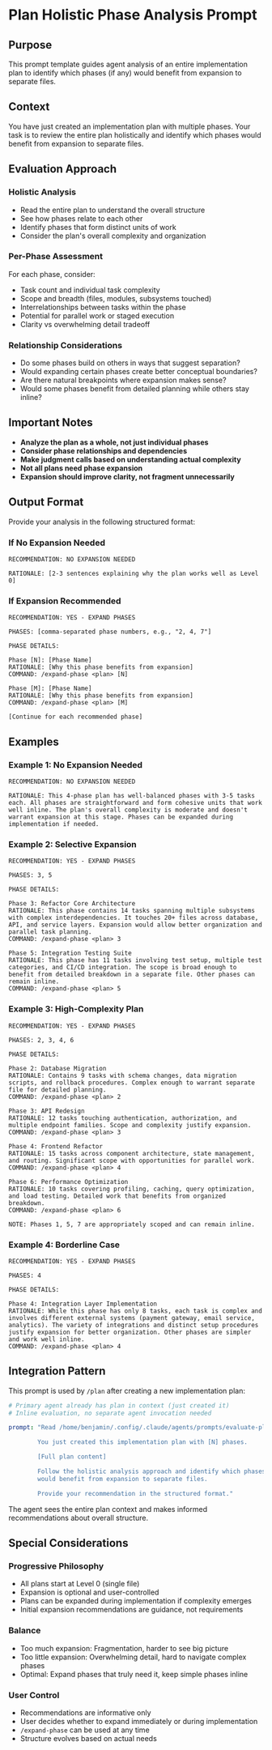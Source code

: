 # Plan Holistic Phase Analysis Prompt

## Purpose
This prompt template guides agent analysis of an entire implementation plan to identify which phases (if any) would benefit from expansion to separate files.

## Context
You have just created an implementation plan with multiple phases. Your task is to review the entire plan holistically and identify which phases would benefit from expansion to separate files.

## Evaluation Approach

### Holistic Analysis
- Read the entire plan to understand the overall structure
- See how phases relate to each other
- Identify phases that form distinct units of work
- Consider the plan's overall complexity and organization

### Per-Phase Assessment
For each phase, consider:
- Task count and individual task complexity
- Scope and breadth (files, modules, subsystems touched)
- Interrelationships between tasks within the phase
- Potential for parallel work or staged execution
- Clarity vs overwhelming detail tradeoff

### Relationship Considerations
- Do some phases build on others in ways that suggest separation?
- Would expanding certain phases create better conceptual boundaries?
- Are there natural breakpoints where expansion makes sense?
- Would some phases benefit from detailed planning while others stay inline?

## Important Notes

- **Analyze the plan as a whole, not just individual phases**
- **Consider phase relationships and dependencies**
- **Make judgment calls based on understanding actual complexity**
- **Not all plans need phase expansion**
- **Expansion should improve clarity, not fragment unnecessarily**

## Output Format

Provide your analysis in the following structured format:

### If No Expansion Needed

```
RECOMMENDATION: NO EXPANSION NEEDED

RATIONALE: [2-3 sentences explaining why the plan works well as Level 0]
```

### If Expansion Recommended

```
RECOMMENDATION: YES - EXPAND PHASES

PHASES: [comma-separated phase numbers, e.g., "2, 4, 7"]

PHASE DETAILS:

Phase [N]: [Phase Name]
RATIONALE: [Why this phase benefits from expansion]
COMMAND: /expand-phase <plan> [N]

Phase [M]: [Phase Name]
RATIONALE: [Why this phase benefits from expansion]
COMMAND: /expand-phase <plan> [M]

[Continue for each recommended phase]
```

## Examples

### Example 1: No Expansion Needed

```
RECOMMENDATION: NO EXPANSION NEEDED

RATIONALE: This 4-phase plan has well-balanced phases with 3-5 tasks each. All phases are straightforward and form cohesive units that work well inline. The plan's overall complexity is moderate and doesn't warrant expansion at this stage. Phases can be expanded during implementation if needed.
```

### Example 2: Selective Expansion

```
RECOMMENDATION: YES - EXPAND PHASES

PHASES: 3, 5

PHASE DETAILS:

Phase 3: Refactor Core Architecture
RATIONALE: This phase contains 14 tasks spanning multiple subsystems with complex interdependencies. It touches 20+ files across database, API, and service layers. Expansion would allow better organization and parallel task planning.
COMMAND: /expand-phase <plan> 3

Phase 5: Integration Testing Suite
RATIONALE: This phase has 11 tasks involving test setup, multiple test categories, and CI/CD integration. The scope is broad enough to benefit from detailed breakdown in a separate file. Other phases can remain inline.
COMMAND: /expand-phase <plan> 5
```

### Example 3: High-Complexity Plan

```
RECOMMENDATION: YES - EXPAND PHASES

PHASES: 2, 3, 4, 6

PHASE DETAILS:

Phase 2: Database Migration
RATIONALE: Contains 9 tasks with schema changes, data migration scripts, and rollback procedures. Complex enough to warrant separate file for detailed planning.
COMMAND: /expand-phase <plan> 2

Phase 3: API Redesign
RATIONALE: 12 tasks touching authentication, authorization, and multiple endpoint families. Scope and complexity justify expansion.
COMMAND: /expand-phase <plan> 3

Phase 4: Frontend Refactor
RATIONALE: 15 tasks across component architecture, state management, and routing. Significant scope with opportunities for parallel work.
COMMAND: /expand-phase <plan> 4

Phase 6: Performance Optimization
RATIONALE: 10 tasks covering profiling, caching, query optimization, and load testing. Detailed work that benefits from organized breakdown.
COMMAND: /expand-phase <plan> 6

NOTE: Phases 1, 5, 7 are appropriately scoped and can remain inline.
```

### Example 4: Borderline Case

```
RECOMMENDATION: YES - EXPAND PHASES

PHASES: 4

PHASE DETAILS:

Phase 4: Integration Layer Implementation
RATIONALE: While this phase has only 8 tasks, each task is complex and involves different external systems (payment gateway, email service, analytics). The variety of integrations and distinct setup procedures justify expansion for better organization. Other phases are simpler and work well inline.
COMMAND: /expand-phase <plan> 4
```

## Integration Pattern

This prompt is used by `/plan` after creating a new implementation plan:

```yaml
# Primary agent already has plan in context (just created it)
# Inline evaluation, no separate agent invocation needed

prompt: "Read /home/benjamin/.config/.claude/agents/prompts/evaluate-plan-phases.md

        You just created this implementation plan with [N] phases.

        [Full plan content]

        Follow the holistic analysis approach and identify which phases (if any)
        would benefit from expansion to separate files.

        Provide your recommendation in the structured format."
```

The agent sees the entire plan context and makes informed recommendations about overall structure.

## Special Considerations

### Progressive Philosophy
- All plans start at Level 0 (single file)
- Expansion is optional and user-controlled
- Plans can be expanded during implementation if complexity emerges
- Initial expansion recommendations are guidance, not requirements

### Balance
- Too much expansion: Fragmentation, harder to see big picture
- Too little expansion: Overwhelming detail, hard to navigate complex phases
- Optimal: Expand phases that truly need it, keep simple phases inline

### User Control
- Recommendations are informative only
- User decides whether to expand immediately or during implementation
- `/expand-phase` can be used at any time
- Structure evolves based on actual needs
